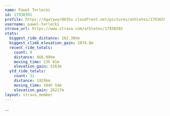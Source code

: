 ```yaml
---
name: Paweł Terlecki
id: 17936591
profile: https://dgalywyr863hv.cloudfront.net/pictures/athletes/17936591/5577025/4/large.jpg
username: pawel-terlecki
strava_url: https://www.strava.com/athletes/17936591
stats:
  biggest_ride_distance: 262.38km
  biggest_climb_elevation_gain: 1074.8m
  recent_ride_totals:
    count: 9
    distance: 468.09km
    moving_time: 23h 01m
    elevation_gain: 5263m
  ytd_ride_totals:
    count: 31
    distance: 1929km
    moving_time: 104h 54m
    elevation_gain: 26217m
layout: strava_member
--- 
```

...
